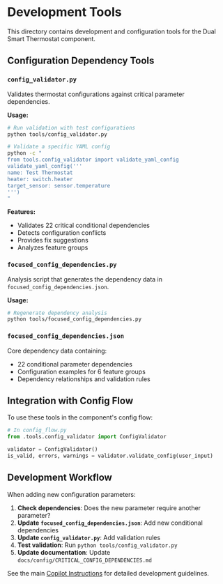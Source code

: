 # Development Tools

This directory contains development and configuration tools for the Dual Smart Thermostat component.

## Configuration Dependency Tools

### `config_validator.py`
Validates thermostat configurations against critical parameter dependencies.

**Usage:**
```bash
# Run validation with test configurations
python tools/config_validator.py

# Validate a specific YAML config
python -c "
from tools.config_validator import validate_yaml_config
validate_yaml_config('''
name: Test Thermostat
heater: switch.heater
target_sensor: sensor.temperature
''')
"
```

**Features:**
- Validates 22 critical conditional dependencies
- Detects configuration conflicts
- Provides fix suggestions
- Analyzes feature groups

### `focused_config_dependencies.py`
Analysis script that generates the dependency data in `focused_config_dependencies.json`.

**Usage:**
```bash
# Regenerate dependency analysis
python tools/focused_config_dependencies.py
```

### `focused_config_dependencies.json`
Core dependency data containing:
- 22 conditional parameter dependencies
- Configuration examples for 6 feature groups
- Dependency relationships and validation rules

## Integration with Config Flow

To use these tools in the component's config flow:

```python
# In config_flow.py
from .tools.config_validator import ConfigValidator

validator = ConfigValidator()
is_valid, errors, warnings = validator.validate_config(user_input)
```

## Development Workflow

When adding new configuration parameters:

1. **Check dependencies**: Does the new parameter require another parameter?
2. **Update `focused_config_dependencies.json`**: Add new conditional dependencies
3. **Update `config_validator.py`**: Add validation rules
4. **Test validation**: Run `python tools/config_validator.py`
5. **Update documentation**: Update `docs/config/CRITICAL_CONFIG_DEPENDENCIES.md`

See the main [Copilot Instructions](../.copilot-instructions.md) for detailed development guidelines.
